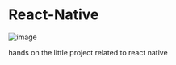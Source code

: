 # React-Native

![image](https://github.com/Tolegithub7/React-Native/assets/132619843/4930fbe9-070a-4bca-b34b-ba49bfe7da79)

hands on the little project related to react native
